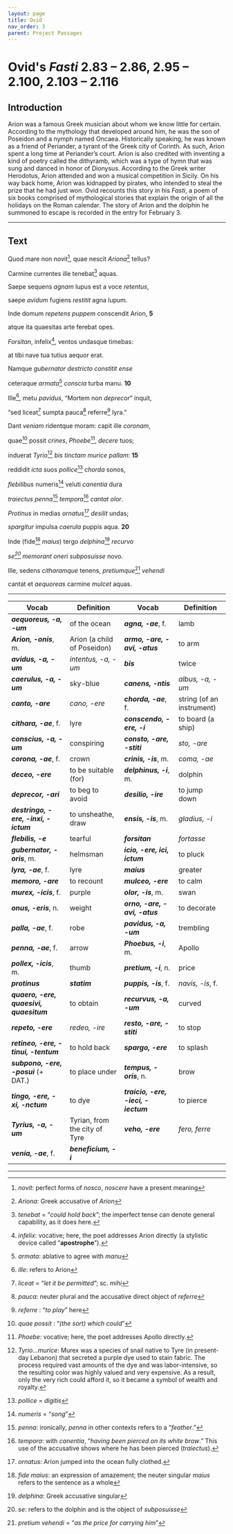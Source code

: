 ```yaml
---
layout: page
title: Ovid
nav_order: 3
parent: Project Passages
---
```


# Ovid's *Fasti* 2.83 – 2.86, 2.95 – 2.100, 2.103 – 2.116

## Introduction

Arion was a famous Greek musician about whom we know little for certain. According to the mythology that developed around him, he was the son of Poseidon and a nymph named Oncaea. Historically speaking, he was known as a friend of Periander, a tyrant of the Greek city of Corinth. As such, Arion spent a long time at Periander’s court. Arion is also credited with inventing a kind of poetry called the dithyramb, which was a type of hymn that was sung and danced in honor of Dionysus. According to the Greek writer Herodotus, Arion attended and won a musical competition in Sicily. On his way back home, Arion was kidnapped by pirates, who intended to steal the prize that he had just won. Ovid recounts this story in his _Fasti_, a poem of six books 
comprised of mythological stories that explain the origin of all the holidays on the Roman calendar. The story of Arion and the dolphin he summoned to escape is recorded in the entry for February 3.

----------

## Text


Quod mare non novit[^1], quae nescit _Ariona_[^2] tellus?

Carmine currentes ille tenebat[^3] aquas.

Saepe sequens _agnam_ lupus est a voce _retentus_,

saepe _avidum_ fugiens _restitit_ agna lupum.

Inde domum _repetens_ _puppem_ conscendit Arion,			**5**

atque ita quaesitas arte ferebat opes.

_Forsitan_, infelix[^4], ventos undasque timebas:

at tibi nave tua tutius aequor erat.

Namque _gubernator_ _destricto_ _constitit_ _ense_

ceteraque _armata_[^5] _conscia_ turba manu.				**10**

Ille[^6], metu _pavidus_, “Mortem non _deprecor_” inquit,

“sed liceat[^7] sumpta pauca[^8] referre[^9] lyra.”

Dant _veniam_ ridentque moram: capit ille _coronam_,

quae[^10] possit _crines_, _Phoebe_[^11], _decere_ tuos;

induerat _Tyrio_[^12] _bis_ _tinctam_ _murice_ _pallam_:				**15**

reddidit _icta_ suos _pollice_[^13] _chorda_ sonos,

_flebilibus_ numeris[^14] veluti _canentia_ dura

_traiectus_ _penna_[^15] _tempora_[^16] _cantat_ _olor_.

_Protinus_ in medias _ornatus_[^17] _desilit_ undas;

_spargitur_ impulsa _caerula_ puppis aqua.				**20**

Inde (fide[^18] _maius_) tergo _delphina_[^19] _recurvo_

_se[^20] memorant oneri subposuisse_ novo.

Ille, sedens _citharamque_ tenens, _pretiumque_[^21] _vehendi_

cantat et _aequoreas_ carmine _mulcet_ aquas.


----------

| Vocab | Definition | Vocab | Definition |
| -------- | ------- | -------- | ------- |
| **_aequoreus, -a, -um_** | of the ocean | **_agna, -ae_**, f. | lamb |
| **_Arion, -onis_**, m. | Arion (a child of Poseidon) | **_armo, -are, -avi, -atus_** | to arm |
| **_avidus, -a, -um_** | _intentus, -a, -um_ | **_bis_** | twice |
| **_caerulus, -a, -um_** | sky-blue | **_canens, -ntis_** | _albus, -a, -um_ |
| **_canto, -are_** | _cano, -ere_ | **_chorda, -ae_**, f. | string (of an instrument) |
| **_cithara, -ae_**, f. | lyre | **_conscendo, -ere, -i_** | to board (a ship) |
| **_conscius, -a, -um_** | conspiring | **_consto, -are, -stiti_** | _sto, -are_ |
| **_corona, -ae_**, f. | crown | **_crinis, -is_**, m. | _coma, -ae_ |
| **_deceo, -ere_** | to be suitable (for) | **_delphinus, -i_**, m. | dolphin |
| **_deprecor, -ari_** | to beg to avoid | **_desilio, -ire_** | to jump down |
| **_destringo, -ere, -inxi, -ictum_** | to unsheathe, draw | **_ensis, -is_**, m. | _gladius, -i_ |
| **_flebilis, -e_** | tearful | **_forsitan_** | _fortasse_ |
| **_gubernator, -oris_**, m. | helmsman | **_icio, -ere, ici, ictum_** | to pluck |
| **_lyra, -ae_**, f. | lyre | **_maius_** | greater |
| **_memoro, -are_** | to recount | **_mulceo, -ere_** | to calm |
| **_murex, -icis_**, f. | purple | **_olor, -is_**, m. | swan |
| **_onus, -eris_**, n. | weight | **_orno, -are, -avi, -atus_** | to decorate |
| **_palla, -ae_**, f. | robe | **_pavidus, -a, -um_** | trembling |
| **_penna, -ae_**, f. | arrow | **_Phoebus, -i_**, m. | Apollo |
| **_pollex, -icis_**, m. | thumb | **_pretium, -i_**, n. | price |
| **_protinus_** | **_statim_** | **_puppis, -is_**, f. | _navis, -is_, f. |
| **_quaero, -ere, quaesivi, quaesitum_** | to obtain | **_recurvus, -a, -um_** | curved |
| **_repeto, -ere_** | _redeo, -ire_ | **_resto, -are, -stiti_** | to stop |
| **_retineo, -ere, -tinui, -tentum_** | to hold back | **_spargo, -ere_** | to splash |
| **_subpono, -ere, -posui_** (+ DAT.) | to place under | **_tempus, -oris_**, n. | brow |
| **_tingo, -ere, -xi, -nctum_** | to dye | **_traicio, -ere, -ieci, -iectum_** | to pierce |
| **_Tyrius, -a, -um_** | Tyrian, from the city of Tyre | **_veho, -ere_** | _fero, ferre_ |
| **_venia, -ae_**, f. | **_beneficium, -i_**  |    |    |





----------


[^1]: _novit_: perfect forms of _nosco_, _noscere_ have a present meaning 
[^2]: _Ariona_: Greek accusative of _Arion_
[^3]: _tenebat_ = “_could hold back_”; the imperfect tense can denote general capability, as it does here.
[^4]: _infelix_: vocative; here, the poet addresses Arion directly (a stylistic device called “**apostrophe**”).
[^5]: _armata_: ablative to agree with _manu_
[^6]: _ille_: refers to Arion
[^7]: _liceat_ = “_let it be permitted_”; sc. _mihi_
[^8]: _pauca_: neuter plural and the accusative direct object of _referre_
[^9]: _referre_ : “_to play_” here
[^10]: _quae possit_ : “_(the sort) which could_”
[^11]: _Phoebe_: vocative; here, the poet addresses Apollo directly.
[^12]: _Tyrio...murice_: Murex was a species of snail native to Tyre (in present-day Lebanon) that secreted a purple dye used to stain fabric. The process required vast amounts of the dye and was labor-intensive, so the resulting color was highly valued and very expensive. As a result, only the very rich could afford it, so it became a symbol of wealth and royalty.
[^13]: _pollice_ = _digitis_
[^14]: _numeris_ = “_song_”
[^15]: _penna_: ironically, _penna_ in other contexts refers to a “_feather_.”
[^16]: _tempora_: with _canentia_, “_having been pierced on its white brow_.” This use of the accusative shows where he has been pierced (_traiectus_).
[^17]: _ornatus_: Arion jumped into the ocean fully clothed.
[^18]: _fide maius_: an expression of amazement; the neuter singular _maius_ refers to the sentence as a whole
[^19]: _delphina_: Greek accusative singular
[^20]: _se_: refers to the dolphin and is the object of _subposuisse_
[^21]: _pretium vehendi_ = “_as the price for carrying him_”
